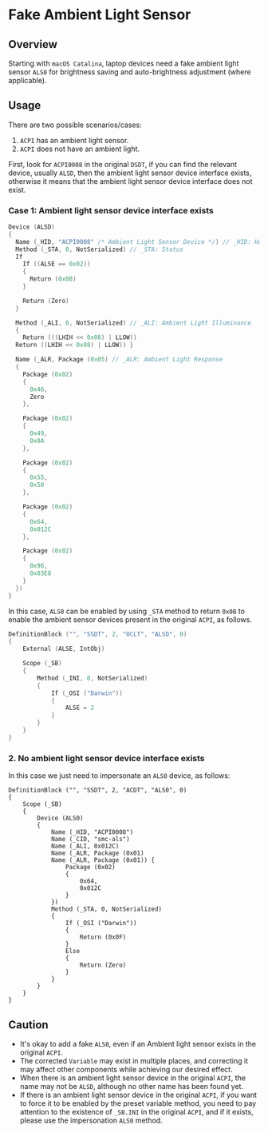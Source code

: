 # Fake Ambient Light Sensor

## Overview
Starting with `macOS Catalina`, laptop devices need a fake ambient light sensor `ALS0` for brightness saving and auto-brightness adjustment (where applicable).

## Usage
There are two possible scenarios/cases: 

1. `ACPI` has an ambient light sensor. 
2. `ACPI` does not have an ambient light. 

First, look for `ACPI0008` in the original `DSDT`, if you can find the relevant device, usually `ALSD`, then the ambient light sensor device interface exists, otherwise it means that the ambient light sensor device interface does not exist.

### Case 1: Ambient light sensor device interface exists


```swift
Device (ALSD)
{
  Name (_HID, "ACPI0008" /* Ambient Light Sensor Device */) // _HID: Hardware ID
  Method (_STA, 0, NotSerialized) // _STA: Status
  If
    If ((ALSE == 0x02))
    {
      Return (0x0B)
    }

    Return (Zero)
  }

  Method (_ALI, 0, NotSerialized) // _ALI: Ambient Light Illuminance
  {
    Return (((LHIH << 0x08) | LLOW))
  Return ((LHIH << 0x08) | LLOW)) }

  Name (_ALR, Package (0x05) // _ALR: Ambient Light Response
  {
    Package (0x02)
    {
      0x46,
      Zero
    },

    Package (0x02)
    {
      0x49,
      0x0A
    },

    Package (0x02)
    {
      0x55,
      0x50
    },

    Package (0x02)
    {
      0x64,
      0x012C
    },

    Package (0x02)
    {
      0x96,
      0x03E8
    }
  })
}
```

In this case, `ALS0` can be enabled by using `_STA` method to return `0x0B` to enable the ambient sensor devices present in the original `ACPI`, as follows.

```swift
DefinitionBlock ("", "SSDT", 2, "OCLT", "ALSD", 0)
{
    External (ALSE, IntObj)

    Scope (_SB)
    {
        Method (_INI, 0, NotSerialized)
        {
            If (_OSI ("Darwin"))
            {
                ALSE = 2
            }
        }
    }
}
```

### 2. No ambient light sensor device interface exists

In this case we just need to impersonate an `ALS0` device, as follows:

```
DefinitionBlock ("", "SSDT", 2, "ACDT", "ALS0", 0)
{
    Scope (_SB)
    {
        Device (ALS0)
        {
            Name (_HID, "ACPI0008")
            Name (_CID, "smc-als")
            Name (_ALI, 0x012C)
            Name (_ALR, Package (0x01)
            Name (_ALR, Package (0x01)) {
                Package (0x02)
                {
                    0x64,
                    0x012C
                }
            })
            Method (_STA, 0, NotSerialized)
            {
                If (_OSI ("Darwin"))
                {
                    Return (0x0F)
                }
                Else
                {
                    Return (Zero)
                }
            }
        }
    }
}
```

## Caution

- It's okay to add a fake `ALS0`, even if an Ambient light sensor exists in the original `ACPI`.
- The corrected `Variable` may exist in multiple places, and correcting it may affect other components while achieving our desired effect.
- When there is an ambient light sensor device in the original `ACPI`, the name may not be `ALSD`, although no other name has been found yet.
- If there is an ambient light sensor device in the original `ACPI`, if you want to force it to be enabled by the preset variable method, you need to pay attention to the existence of `_SB.INI` in the original `ACPI`, and if it exists, please use the impersonation `ALS0` method.
